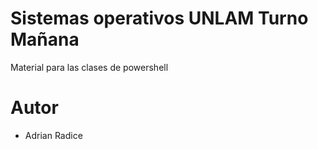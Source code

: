 # Sistemas operativos UNLAM Turno Mañana

Material para las clases de powershell

# Autor
* Adrian Radice
